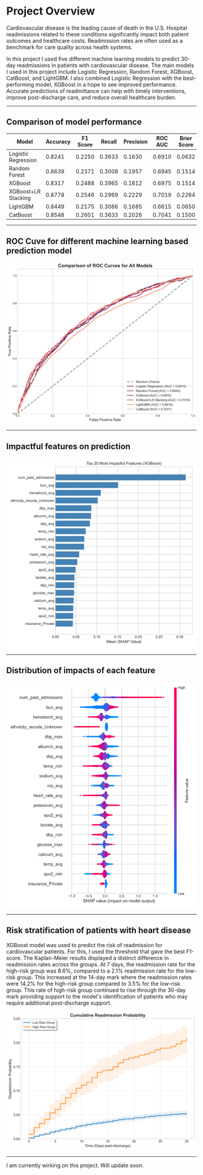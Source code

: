 # Project Overview
Cardiovascular disease is the leading cause of death in the U.S. Hospital readmissions related to these conditions significantly impact both patient outcomes and healthcare costs. Readmission rates are often used as a benchmark for care quality across health systems.

In this project I used five different machine learning models to predict 30-day readmissions in patients with cardiovascular disease. The main models I used in this project include Logistic Regression, Random Forest, XGBoost, CatBoost, and LightGBM. I also combined Logistic Regression with the best-performing model, XGBoost in a hope to see improved performance. Accurate predictions of readmittance can help with timely interventions, improve post-discharge care, and reduce overall healthcare burden.

---

## Comparison of model performance

| Model                 | Accuracy | F1 Score | Recall | Precision | ROC AUC | Brier Score | Threshold |
|-----------------------|----------|----------|--------|-----------|---------|--------------|-----------|
| Logistic Regression   | 0.8241   | 0.2250   | 0.3633 | 0.1630    | 0.6910  | 0.0632       | 0.1080    |
| Random Forest         | 0.8639   | 0.2371   | 0.3008 | 0.1957    | 0.6945  | 0.1514       | 0.5120    |
| XGBoost               | 0.8317   | 0.2488   | 0.3965 | 0.1812    | 0.6975  | 0.1514       | 0.5320    |
| XGBoost+LR Stacking   | 0.8778   | 0.2546   | 0.2969 | 0.2229    | 0.7019  | 0.2264       | 0.7040    |
| LightGBM              | 0.8449   | 0.2175   | 0.3066 | 0.1685    | 0.6615  | 0.0650       | 0.0990    |
| CatBoost              | 0.8548   | 0.2601   | 0.3633 | 0.2026    | 0.7041  | 0.1500       | 0.5570    |

---

## ROC Cuve for different machine learning based prediction model

![Combined ROC curve](Images/combined_roc_curve.png)

---

## Impactful features on prediction

![Impactful Featues](Images/shap_impactful_features_barplot.png)

---

## Distribution of impacts of each feature

![Shap Summary](Images/shap_summary_plot.png)

---

## Risk stratification of patients with heart disease

XGBoost model was used to predict the risk of readmission for cardiovascular patients. For this, I used the threshold that gave the best F1-score. The Kaplan-Meier results displayed a distinct difference in readmission rates across the groups. At 7 days, the readmission rate for the high-risk group was 8.6%, compared to a 2.1% readmission rate for the low-risk group. This increased at the 14-day mark where the readmission rates were 14.2% for the high-risk group compared to 3.5% for the low-risk group. This rate of high-risk group continued to rise through the 30-day mark providing support to the model's identification of patients who may require additional post-discharge support.

![Risk Stratification](Images/readmission_probability_plot.png)

---

I am currently wirking on this project. Will update soon. 
